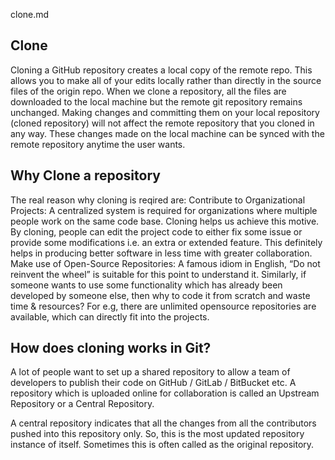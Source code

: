 clone.md
## Clone
Cloning a GitHub repository creates a local copy of the remote repo. This allows you to make all of your edits locally rather than directly in the source files of the origin repo.
When we clone a repository, all the files are downloaded to the local machine but the remote git repository remains unchanged. Making changes and committing them on your local repository (cloned repository) will not affect the remote repository that you cloned in any way. These changes made on the local machine can be synced with the remote repository anytime the user wants.

## Why Clone a repository
The real reason why cloning is reqired are:
Contribute to Organizational Projects:  A centralized system is required for organizations where multiple people work on the same code base. Cloning helps us achieve this motive. By cloning, people can edit the project code to either fix some issue or provide some modifications i.e. an extra or extended feature. This definitely helps in producing better software in less time with greater collaboration.
Make use of Open-Source Repositories: A famous idiom in English, “Do not reinvent the wheel” is suitable for this point to understand it. Similarly, if someone wants to use some functionality which has already been developed by someone else, then why to code it from scratch and waste time & resources? For e.g, there are unlimited opensource repositories are available, which can directly fit into the projects.

## How does cloning works in Git?
A lot of people want to set up a shared repository to allow a team of developers to publish their code on GitHub / GitLab / BitBucket etc. A repository which is uploaded online for collaboration is called an Upstream Repository or a Central Repository.

A central repository indicates that all the changes from all the contributors pushed into this repository only. So, this is the most updated repository instance of itself. Sometimes this is often called as the original repository.





 
 
